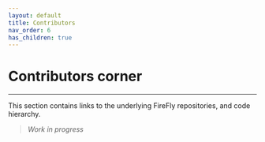 ```yaml
---
layout: default
title: Contributors
nav_order: 6
has_children: true
---
```


# Contributors corner

---

This section contains links to the underlying FireFly repositories, and code hierarchy.

> _Work in progress_
